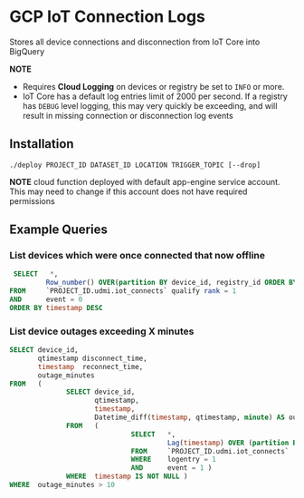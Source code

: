# GCP IoT Connection Logs

Stores all device connections and disconnection from IoT Core into BigQuery

**NOTE**
- Requires **Cloud Logging** on devices or registry be set to `INFO` or more.
- IoT Core has a default log entries limit of 2000 per second. If a registry has `DEBUG` level logging, this may very quickly be exceeding, and will result in missing connection or disconnection log events

## Installation

`./deploy PROJECT_ID DATASET_ID LOCATION TRIGGER_TOPIC [--drop]`

**NOTE** cloud function deployed with default app-engine service account. This may need to change if this account does not have required permissions

## Example Queries

### List devices which were once connected that now offline 

```sql
 SELECT   *,
         Row_number() OVER(partition BY device_id, registry_id ORDER BY timestamp DESC) AS rank
FROM     `PROJECT_ID.udmi.iot_connects` qualify rank = 1
AND      event = 0
ORDER BY timestamp DESC
```

### List device outages exceeding X minutes

```sql 
SELECT device_id,
       qtimestamp disconnect_time,
       timestamp  reconnect_time,
       outage_minutes
FROM   (
              SELECT device_id,
                     qtimestamp,
                     timestamp,
                     Datetime_diff(timestamp, qtimestamp, minute) AS outage_minutes
              FROM   (
                              SELECT   *,
                                       Lag(timestamp) OVER (partition BY device_id, registry_id ORDER BY timestamp, event) qtimestamp
                              FROM     `PROJECT_ID.udmi.iot_connects`
                              WHERE    logentry = 1
                              AND      event = 1 )
              WHERE  timestamp IS NOT NULL )
WHERE  outage_minutes > 10
```
